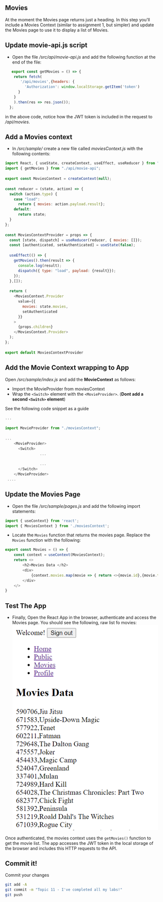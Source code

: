 
## Movies

At the moment the Movies page returns just a heading. In this step you'll include a Movies Context (similar to assignment 1, but simpler) and update the Movies page to use it to display a list of Movies. 

## Update movie-api.js script

+ Open the file */src/api/movie-api.js* and add the following function at the end of the file:

~~~javascript
   export const getMovies = () => {
    return fetch(
       '/api/movies',{headers: {
         'Authorization': window.localStorage.getItem('token')
      }
    }
    ).then(res => res.json());
  };
~~~

in the above code, notice how the JWT token is included in the request to */api/movies*.

## Add a Movies context

+ In */src/sample/* create a new file called *moviesContext.js*  with  the following contents:

~~~javascript
import React, { useState, createContext, useEffect, useReducer } from "react";
import { getMovies } from "./api/movie-api";

export const MoviesContext = createContext(null);

const reducer = (state, action) => {
  switch (action.type) {
    case "load":
      return { movies: action.payload.result};
    default:
      return state;
  }
};

const MoviesContextProvider = props => {
  const [state, dispatch] = useReducer(reducer, { movies: []});
  const [authenticated, setAuthenticated] = useState(false);

  useEffect(() => {
    getMovies().then(result => {
      console.log(result);
      dispatch({ type: "load", payload: {result}});
    });
  },[]);

  return (
    <MoviesContext.Provider
      value={{
        movies: state.movies,
        setAuthenticated
      }}
    >
      {props.children}
    </MoviesContext.Provider>
  );
};

export default MoviesContextProvider
~~~

## Add the Movie Context wrapping to App

Open */src/sample/index.js* and add the **MovieContext** as follows:
  + Import the MovieProvider from moviesContext
  + Wrap the ``<Switch>`` element with the ``<MovieProvider>``. (**Dont add a second ``<Switch>`` element**)

See the following code snippet as a guide 

~~~Javascript
...

import MovieProvider from "./moviesContext";

...
    <MovieProvider>
      <Switch>
                ...
                
                ...
      </Switch>
    </MovieProvider>
 ....
~~~  

## Update the Movies Page

+ Open the file */src/sample/pages.js* and add the following import statements:  
~~~javascript
import { useContext} from 'react';
import { MoviesContext } from './moviesContext';
~~~

+ Locate the ``Movies`` function that returns the movies page. Replace the ``Movies`` function with the following:  
~~~javascript
export const Movies = () => {
    const context = useContext(MoviesContext);
    return <>
        <h2>Movies Data </h2>
        <div>
            {context.movies.map(movie => { return <>{movie.id},{movie.title}<br /></> })}
        </div>
    </>
}
~~~

## Test The App

+ Finally, Open the React App in the browser, authenticate and access the Movies page. You should see the following, raw list fo movies:  
![Movies List](./img/6.png)  

Once authenticated, the movies context uses the ``getMovies()`` function to get the movie list. The app accesses the JWT token in the local storage of the browser and includes this HTTP requests to the API. 

## Commit it!
Commit your changes
~~~bash
git add -A
git commit -m "Topic 11 - I've completed all my labs!"
git push
~~~